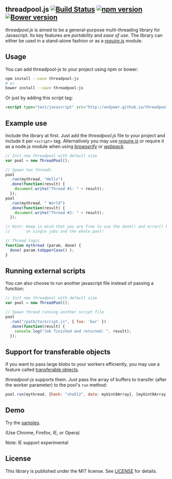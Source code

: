 ## threadpool.js [![Build Status](https://travis-ci.org/andywer/threadpool-js.svg?branch=master)](https://travis-ci.org/andywer/threadpool-js) [![npm version](https://badge.fury.io/js/threadpool-js.svg)](http://badge.fury.io/js/threadpool-js) [![Bower version](https://badge.fury.io/bo/threadpool-js.svg)](http://badge.fury.io/bo/threadpool-js)

_threadpool.js_ is aimed to be a general-purpose multi-threading library for Javascript.
Its key features are *portability* and *ease of use*. The library can either be used in a stand-alone fashion or as a *[require.js](http://requirejs.org/)* module.

## Usage

You can add threadpool-js to your project using npm or bower:

```bash
npm install --save threadpool-js
# or
bower install --save threadpool-js
```

Or just by adding this script tag:

```html
<script type="text/javascript" src="http://andywer.github.io/threadpool-js/dist/threadpool.min.js"></script>
```

## Example use

Include the library at first. Just add the *threadpool.js* file to your project and include it per `<script>` tag.
Alternatively you may use *[require.js](http://requirejs.org/)* or require it as a node.js module when using *[browserify](http://browserify.org/)* or *[webpack](http://webpack.github.io/)*.

```javascript
// Init new threadpool with default size
var pool = new ThreadPool();

// Spawn two threads
pool
  .run(mythread, "Hello")
  .done(function(result) {
    document.write("Thread #1: " + result);
  });
pool
  .run(mythread, " World")
  .done(function(result) {
    document.write("Thread #2: " + result);
  });

// Hint: Keep in mind that you are free to use the done() and error() handlers
//       on single jobs and the whole pool!

// Thread logic
function mythread (param, done) {
  done( param.toUpperCase() );
}
```

## Running external scripts

You can also choose to run another javascript file instead of passing a function:

```javascript
// Init new threadpool with default size
var pool = new ThreadPool();

// Spawn thread running another script file
pool
  .run("/path/to/script.js", { foo: 'bar' })
  .done(function(result) {
    console.log("Job finished and returned: ", result);
  });
```


## Support for transferable objects

If you want to pass large blobs to your workers efficiently, you may use a feature called [transferable objects](https://developer.mozilla.org/en/docs/Web/Guide/Performance/Using_web_workers#Passing_data_by_transferring_ownership_(transferable_objects)).

_threadpool-js_ supports them. Just pass the array of buffers to transfer (after the worker parameter) to the pool's `run` method:

```javascript
pool.run(mythread, {hash: "sha512", data: myUint8Array}, [myUint8Array.buffer]);
```


## Demo

Try the [samples](http://andywer.github.io/threadpool-js/samples/index.html).

(Use Chrome, Firefox, IE, or Opera)

Note: IE support experimental

## License

This library is published under the MIT license. See [LICENSE](https://raw.githubusercontent.com/andywer/threadpool-js/master/LICENSE) for details.

